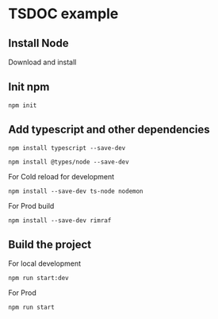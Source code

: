 # TSDOC example
## Install Node
Download and install

## Init npm
`npm init`

## Add typescript and other dependencies
`npm install typescript --save-dev`

`npm install @types/node --save-dev`

For Cold reload for development

`npm install --save-dev ts-node nodemon`

For Prod build

`npm install --save-dev rimraf`

## Build the project

For local development 

`npm run start:dev`

For Prod

`npm run start`